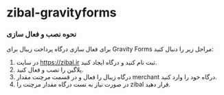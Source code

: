 # zibal-gravityforms

### نحوه نصب و فعال سازی

برای فعال سازی درگاه پرداخت زیبال برای Gravity Forms مراحل زیر را دنبال کنید:

1. در سایت https://zibal.ir ثبت نام کنید و درگاه ایجاد کنید.
2. پلاگین را نصب و فعال کنید.
3. درگاه زیبال را فعال و در قسمت مرچنت مقدار merchant درگاه خود را وارد کنید.
4. در صورت نیاز به تست درگاه مقدار مرچنت را zibal قرار دهید.